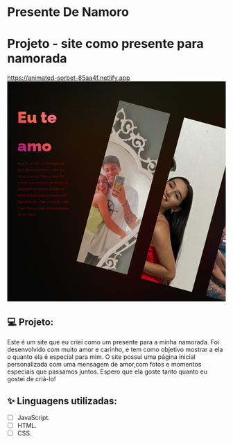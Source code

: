 # Presente De Namoro

# Projeto - site como presente para namorada

https://animated-sorbet-85aa4f.netlify.app
![PRESENTE](https://github.com/FialaMoises/PresenteDeNamoro/blob/main/imagem_2023-03-22_204133420.png)

## 💻 Projeto:

Este é um site que eu criei como um presente para a minha namorada. Foi desenvolvido com muito amor e carinho, e tem como objetivo mostrar a ela o quanto ela é especial para mim. O site possui uma página inicial personalizada com uma mensagem de amor,com fotos e momentos especiais que passamos juntos.  Espero que ela goste tanto quanto eu gostei de criá-lo!

## ✨ Linguagens utilizadas:

-   [ ] JavaScript.
-   [ ] HTML.
-   [ ] CSS.
